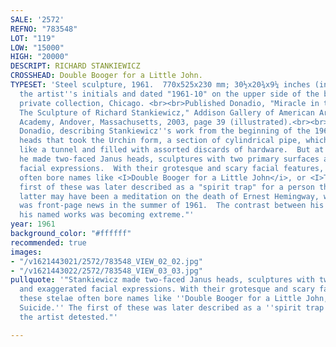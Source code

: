 ```yaml
---
SALE: '2572'
REFNO: "783548"
LOT: "119"
LOW: "15000"
HIGH: "20000"
DESCRIPT: RICHARD STANKIEWICZ
CROSSHEAD: Double Booger for a Little John.
TYPESET: 'Steel sculpture, 1961.  770x525x230 mm; 30½x20¾x9¼ inches (including base).  With
  the artist''s initials and dated "1961-10" on the upper side of the base.<br><br>Ex-collection
  private collection, Chicago. <br><br>Published Donadio, "Miracle in the Scrap Heap:
  The Sculpture of Richard Stankiewicz," Addison Gallery of American Art at the Phillips
  Academy, Andover, Massachusetts, 2003, page 39 (illustrated).<br><br>According to
  Donadio, describing Stankiewicz''s work from the beginning of the 1960s, "He made
  heads that took the Urchin form, a section of cylindrical pipe, which he treated
  like a tunnel and filled with assorted discards of hardware.  But at the same time
  he made two-faced Janus heads, sculptures with two primary surfaces and exaggerated
  facial expressions.  With their grotesque and scary facial features, these <I>stelae</i>
  often bore names like <I>Double Booger for a Little John</i>, or <I>The Suicide</i>.  The
  first of these was later described as a "spirit trap" for a person the artist detested.  The
  latter may have been a meditation on the death of Ernest Hemingway, whose suicide
  was front-page news in the summer of 1961.  The contrast between his untitled and
  his named works was becoming extreme."'
year: 1961
background_color: "#ffffff"
recommended: true
images:
- "/v1621443021/2572/783548_VIEW_02_02.jpg"
- "/v1621443022/2572/783548_VIEW_03_03.jpg"
pullquote: '"Stankiewicz made two-faced Janus heads, sculptures with two primary surfaces
  and exaggerated facial expressions. With their grotesque and scary facial features,
  these stelae often bore names like ''Double Booger for a Little John,'' or ''The
  Suicide.'' The first of these was later described as a ''spirit trap'' for a person
  the artist detested."'

---
```

